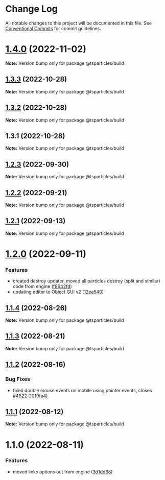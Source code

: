 # Change Log

All notable changes to this project will be documented in this file.
See [Conventional Commits](https://conventionalcommits.org) for commit guidelines.

# [1.4.0](https://github.com/tsparticles/utils/compare/@tsparticles/build@1.3.3...@tsparticles/build@1.4.0) (2022-11-02)

**Note:** Version bump only for package @tsparticles/build

## [1.3.3](https://github.com/tsparticles/utils/compare/@tsparticles/build@1.3.2...@tsparticles/build@1.3.3) (2022-10-28)

**Note:** Version bump only for package @tsparticles/build

## [1.3.2](https://github.com/tsparticles/utils/compare/@tsparticles/build@1.3.1...@tsparticles/build@1.3.2) (2022-10-28)

**Note:** Version bump only for package @tsparticles/build

## 1.3.1 (2022-10-28)

**Note:** Version bump only for package @tsparticles/build

## [1.2.3](https://github.com/matteobruni/tsparticles/compare/@tsparticles/build@1.2.2...@tsparticles/build@1.2.3) (2022-09-30)

**Note:** Version bump only for package @tsparticles/build

## [1.2.2](https://github.com/matteobruni/tsparticles/compare/@tsparticles/build@1.2.1...@tsparticles/build@1.2.2) (2022-09-21)

**Note:** Version bump only for package @tsparticles/build

## [1.2.1](https://github.com/matteobruni/tsparticles/compare/@tsparticles/build@1.2.0...@tsparticles/build@1.2.1) (2022-09-13)

**Note:** Version bump only for package @tsparticles/build

# [1.2.0](https://github.com/matteobruni/tsparticles/compare/@tsparticles/build@1.1.4...@tsparticles/build@1.2.0) (2022-09-11)

### Features

-   created destroy updater, moved all particles destroy (split and similar) code from engine ([f8642fd](https://github.com/matteobruni/tsparticles/commit/f8642fda3f43688ae7a0df55f5b06bb2a45d9e80))
-   updating editor to Object GUI v2 ([12ea540](https://github.com/matteobruni/tsparticles/commit/12ea540a040aae301401e3941c0cd1ca18f4ed3e))

## [1.1.4](https://github.com/matteobruni/tsparticles/compare/@tsparticles/build@1.1.2...@tsparticles/build@1.1.4) (2022-08-26)

**Note:** Version bump only for package @tsparticles/build

## [1.1.3](https://github.com/matteobruni/tsparticles/compare/@tsparticles/build@1.1.2...@tsparticles/build@1.1.3) (2022-08-21)

**Note:** Version bump only for package @tsparticles/build

## [1.1.2](https://github.com/matteobruni/tsparticles/compare/@tsparticles/build@1.1.1...@tsparticles/build@1.1.2) (2022-08-16)

### Bug Fixes

-   fixed double mouse events on mobile using pointer events, closes [#4622](https://github.com/matteobruni/tsparticles/issues/4622) ([1019fa4](https://github.com/matteobruni/tsparticles/commit/1019fa431f8a43cbd45d6adeb5adf94433e6e04b))

## [1.1.1](https://github.com/matteobruni/tsparticles/compare/@tsparticles/build@1.1.0...@tsparticles/build@1.1.1) (2022-08-12)

**Note:** Version bump only for package @tsparticles/build

# 1.1.0 (2022-08-11)

### Features

-   moved links options out from engine ([3d1dd68](https://github.com/matteobruni/tsparticles/commit/3d1dd6884337f3d6c77d8348351d985364a1aae1))
